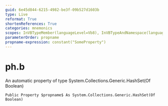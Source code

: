 ```yaml
---
guid: 6e45d844-6215-4982-be3f-09b527d1603b
type: Live
reformat: True
shortenReferences: True
categories: mnemonics
scopes: InVBTypeMember(languageLevel=Vb8), InVBTypeAndNamespace(languageLevel=Vb8)
parameterOrder: propname
propname-expression: constant("SomeProperty")
---
```


# ph.b

An automatic property of type System.Collections.Generic.HashSet(Of Boolean)

```
Public Property $propname$ As System.Collections.Generic.HashSet(Of Boolean)
```
